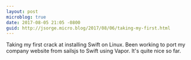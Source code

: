 ```yaml
---
layout: post
microblog: true
date: 2017-08-05 21:05 -0800
guid: http://jsorge.micro.blog/2017/08/06/taking-my-first.html
---
```

Taking my first crack at installing Swift on Linux. Been working to port my company website from sailsjs to Swift using Vapor. It's quite nice so far.
